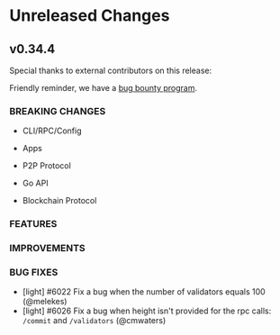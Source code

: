 # Unreleased Changes

## v0.34.4

Special thanks to external contributors on this release:

Friendly reminder, we have a [bug bounty program](https://hackerone.com/tendermint).

### BREAKING CHANGES

- CLI/RPC/Config

- Apps

- P2P Protocol

- Go API

- Blockchain Protocol

### FEATURES

### IMPROVEMENTS

### BUG FIXES

- [light] \#6022 Fix a bug when the number of validators equals 100 (@melekes)
- [light] \#6026 Fix a bug when height isn't provided for the rpc calls: `/commit` and `/validators` (@cmwaters)

